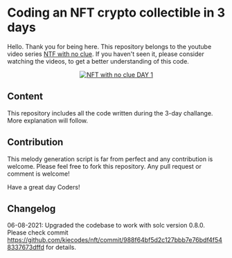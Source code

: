 # Coding an NFT crypto collectible in 3 days

Hello. Thank you for being here. This repository belongs to the youtube video series [NTF with no clue](https://www.youtube.com/watch?v=GAFh2Z5VtgM&list=PLuZkwckxno0o7_GZoOBp2gnX5DfakVcxy).
If you haven't seen it, please consider watching the videos, to get a better understanding of this code.


<p align="center">
  <a href="https://www.youtube.com/watch?v=GAFh2Z5VtgM&list=PLuZkwckxno0o7_GZoOBp2gnX5DfakVcxy" target="_blank">
    <img src="http://i3.ytimg.com/vi/GAFh2Z5VtgM/hqdefault.jpg" alt="NFT with no clue DAY 1">
  </a>
</p>

## Content

This repository includes all the code written during the 3-day challange. More explanation will follow.

## Contribution

This melody generation script is far from perfect and any contribution is welcome. Please feel free to fork this repository. Any pull request or comment is welcome!

Have a great day Coders!

## Changelog

06-08-2021: Upgraded the codebase to work with solc version 0.8.0. Please check commit https://github.com/kiecodes/nft/commit/988f64bf5d2c127bbb7e76bdf4f548337673dffd for details.
